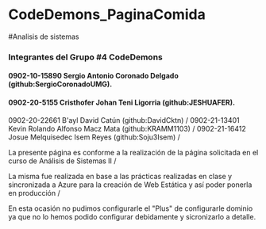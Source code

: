 # CodeDemons_PaginaComida
#Analisis de sistemas 

### Integrantes del Grupo #4 CodeDemons

#### 0902-10-15890 Sergio Antonio Coronado Delgado (github:SergioCoronadoUMG).
#### 0902-20-5155 Cristhofer Johan Teni Ligorria (github:JESHUAFER).
0902-20-22661 B'ayl David Catún (github:DavidCktn) /
0902-21-13401 Kevin Rolando Alfonso Macz Mata (github:KRAMM1103) /
0902-21-16412 Josue Melquisedec Isem Reyes (github:Soju3Isem) /

La presente página es conforme a la realización de la página solicitada en el curso de Análisis de Sistemas II /

La misma fue realizada en base a las prácticas realizadas en clase y sincronizada a Azure para la creación de Web Estática y así poder ponerla en producción /

En esta ocasión no pudimos configurarle el "Plus" de configurarle dominio ya que no lo hemos podido configurar debidamente y sicronizarlo a detalle. 
